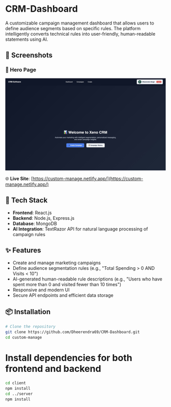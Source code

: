 # CRM-Dashboard

A customizable campaign management dashboard that allows users to define audience segments based on specific rules. The platform intelligently converts technical rules into user-friendly, human-readable statements using AI.

## 📸 Screenshots

### 🔐 Hero Page
![Hero Page](./website-demo/Hero-Page.jpeg)

🌐 **Live Site**: [https://custom-manage.netlify.app/](https://custom-manage.netlify.app/)

## 🚀 Tech Stack

- **Frontend**: React.js  
- **Backend**: Node.js, Express.js  
- **Database**: MongoDB  
- **AI Integration**: TextRazor API for natural language processing of campaign rules  

## ✨ Features

- Create and manage marketing campaigns
- Define audience segmentation rules (e.g., "Total Spending > 0 AND Visits < 10")
- AI-generated human-readable rule descriptions (e.g., "Users who have spent more than 0 and visited fewer than 10 times")
- Responsive and modern UI
- Secure API endpoints and efficient data storage

## 📦 Installation

```bash
# Clone the repository
git clone https://github.com/Dheerendra69/CRM-Dashboard.git
cd custom-manage
```

# Install dependencies for both frontend and backend
```bash
cd client
npm install
cd ../server
npm install
```
